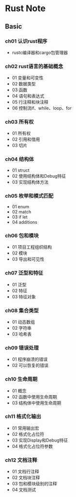 # Rust Note

## Basic

### ch01 认识rust程序

- rustc编译器和cargo包管理器

### ch02 rust语言的基础概念

- 01 变量和可变性
- 02 数据类型
- 03 函数
- 04 语句和表达式
- 05 行注释和块注释
- 06 控制流if、while、loop、for

### ch03 所有权

- 01 所有权
- 02 引用和借用
- 03 切片

### ch04 结构体

- 01 struct
- 02 使用结构体和Debug特征
- 03 实现结构体方法

### ch05 枚举和模式匹配

- 01 enum
- 02 match
- 03 if let
- 04 additions

### ch06 包和模块

- 01 项目工程组织结构
- 02 模块
- 03 导出和可见性

### ch07 泛型和特征

- 01 泛型
- 02 特征
- 03 特征对象

### ch08 集合类型

- 01 动态数组
- 02 字符串
- 03 哈希表

### ch09 错误处理

- 01 程序崩溃的错误
- 02 可以恢复的错误

### ch10 生命周期

- 01 概念
- 02 函数中使用生命周期
- 03 结构体中使用生命周期

### ch11 格式化输出

- 01 常用输出宏
- 02 格式化占位符
- 03 实现Display和Debug特征
- 04 格式化占位符参数

### ch12 文档注释

- 01 文档行注释
- 02 文档块注释
- 03 包和模块级别的注释
- 04 文档测试
